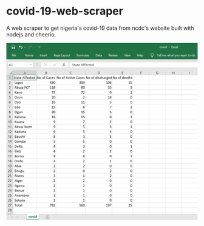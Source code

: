 # covid-19-web-scraper
A web scraper to get nigeria's covid-19 data from ncdc's website built with nodejs and cheerio.

<img src="/images/Screenshot.png">

